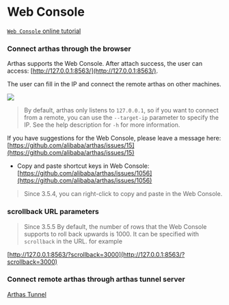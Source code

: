 Web Console
===

[`Web Console` online tutorial](https://arthas.aliyun.com/doc/arthas-tutorials.html?language=en&id=case-web-console)

### Connect arthas through the browser

Arthas supports the Web Console. After attach success, the user can access: [http://127.0.0.1:8563/](http://127.0.0.1:8563/).

The user can fill in the IP and connect the remote arthas on other machines.

![](_static/web-console-local.png)

> By default, arthas only listens to `127.0.0.1`, so if you want to connect from a remote, you can use the `--target-ip` parameter to specify the IP. See the help description for `-h` for more information.

If you have suggestions for the Web Console, please leave a message here: [https://github.com/alibaba/arthas/issues/15](https://github.com/alibaba/arthas/issues/15)

* Copy and paste shortcut keys in Web Console: [https://github.com/alibaba/arthas/issues/1056](https://github.com/alibaba/arthas/issues/1056)

> Since 3.5.4, you can right-click to copy and paste in the Web Console.
### scrollback URL parameters
> Since 3.5.5
By default, the number of rows that the Web Console supports to roll back upwards is 1000. It can be specified with `scrollback` in the URL. for example

[http://127.0.0.1:8563/?scrollback=3000](http://127.0.0.1:8563/?scrollback=3000)
### Connect remote arthas through arthas tunnel server

[Arthas Tunnel](tunnel.md)
